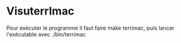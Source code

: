 # VisuterrImac

Pour exécuter le programme il faut faire make terrimac, puis lancer l'exécutable avec ./bin/terrimac
